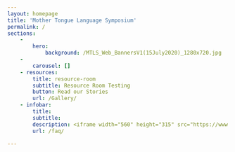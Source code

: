 ```yaml
---
layout: homepage
title: 'Mother Tongue Language Symposium'
permalink: /
sections:
    -
        hero:
            background: /MTLS_Web_BannersV1(15July2020)_1280x720.jpg
    -
        carousel: []
    - resources:
        title: resource-room
        subtitle: Resource Room Testing
        button: Read our Stories  
        url: /Gallery/
    - infobar:
        title: 
        subtitle: 
        description: <iframe width="560" height="315" src="https://www.youtube.com/embed/videoseries?list=PLMC9KNkIncKtGvr2kFRuXBVmBev6cAJ2u" frameborder="0" allow="accelerometer; autoplay; encrypted-media; gyroscope; picture-in-picture" allowfullscreen></iframe>
        url: /faq/

---
```



<!-- Type your notification here - the notification bar will not appear if this is empty. For other changes, refer to _data/homepage.yml to edit the homepage -->
